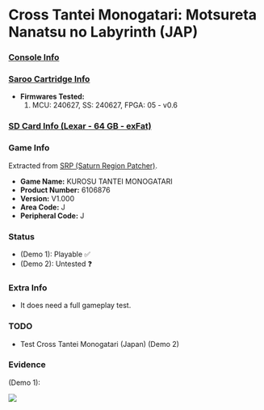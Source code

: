# Cross Tantei Monogatari: Motsureta Nanatsu no Labyrinth (JAP)

### [Console Info](../../../../../Info/Consoles/VA13/README.md)

### [Saroo Cartridge Info](../../../../../Info/Cartridges/RetroGameParadiseStore/1.32F/README.md)

- <b>Firmwares Tested:</b>
  1. MCU: 240627, SS: 240627, FPGA: 05 - v0.6

### [SD Card Info (Lexar - 64 GB - exFat)](../../../../../Info/SdCards/Lexar/64GB/exfat/README.md)

### Game Info

Extracted from [SRP (Saturn Region Patcher)](https://segaxtreme.net/resources/saturn-region-patcher.81/download).

- <b>Game Name:</b> KUROSU TANTEI MONOGATARI
- <b>Product Number:</b> 6106876
- <b>Version:</b> V1.000
- <b>Area Code:</b> J
- <b>Peripheral Code:</b> J

### Status

- (Demo 1): Playable :white_check_mark:
- (Demo 2): Untested :question:

### Extra Info

- It does need a full gameplay test.

### TODO

- Test Cross Tantei Monogatari (Japan) (Demo 2)

### Evidence

(Demo 1):

[![](https://img.youtube.com/vi/j5LrIuPjzqE/0.jpg)](https://www.youtube.com/watch?v=j5LrIuPjzqE)

